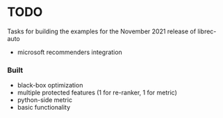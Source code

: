 # TODO

Tasks for building the examples for the November 2021 release of librec-auto


- microsoft recommenders integration

### Built
- black-box optimization
- multiple protected features (1 for re-ranker, 1 for metric)
- python-side metric
- basic functionality
